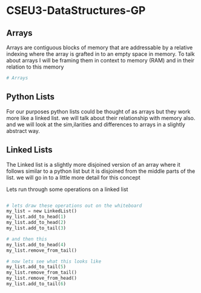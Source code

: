 # CSEU3-DataStructures-GP

## Arrays
Arrays are contiguous blocks of memory that are addressable by a relative indexing where the array is grafted in to an empty space in memory. To talk about arrays I will be framing them in context to memory (RAM) and in their relation to this memory
```Python
# Arrays

```

## Python Lists
For our purposes python lists could be thought of as arrays but they work more like a linked list. we will talk about their relationship with memory also. and we will look at the sim,ilarities and differences to arrays in a slightly abstract way.

## Linked Lists
The Linked list is a slightly more disjoined version of an array where it follows similar to a python list but it is disjoined from the middle parts of the list. we will go in to a little more detail for this concept




Lets run through some operations on a linked list

```Python

# lets draw these operations out on the whiteboard
my_list = new LinkedList()
my_list.add_to_head(1)
my_list.add_to_head(2)
my_list.add_to_tail(3)

# and then this
my_list.add_to_head(4)
my_list.remove_from_tail()

# now lets see what this looks like
my_list.add_to_tail(5)
my_list.remove_from_tail()
my_list.remove_from_head()
my_list.add_to_tail(6)

```